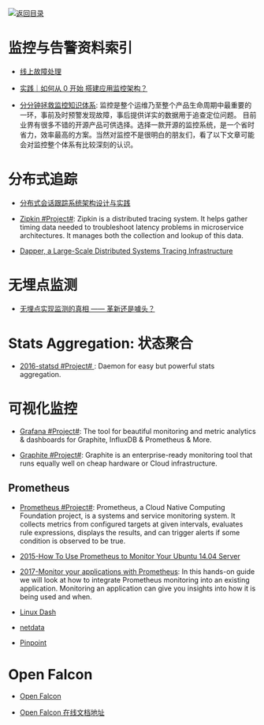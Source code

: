 [![返回目录](https://parg.co/UGo)](https://parg.co/b4z) 
 


# 监控与告警资料索引

* [线上故障处理](http://blog.brucefeng.info/post/fix-online-accident)

* [实践｜如何从 0 开始 搭建应用监控架构？ ](http://mp.weixin.qq.com/s?__biz=MzAwNzA0NTMzMQ==&mid=2653202747&idx=1&sn=1f7b7425416a83c83accde49faad88bf&chksm=80d42087b7a3a9915e92be57daeb7ddfc1f3942908e772c01f00e33b9da3b3f601cf089e691c&mpshare=1&scene=23&srcid=1209HSNqc8p1yXBovoJNoyMp#rd)

* [分分钟拯救监控知识体系](http://mp.weixin.qq.com/s/TnhE_4afl0valv41V5ZFDA): 监控是整个运维乃至整个产品生命周期中最重要的一环，事前及时预警发现故障，事后提供详实的数据用于追查定位问题。 目前业界有很多不错的开源产品可供选择。选择一款开源的监控系统，是一个省时省力，效率最高的方案。当然对监控不是很明白的朋友们，看了以下文章可能会对监控整个体系有比较深刻的认识。

# 分布式追踪

* [分布式会话跟踪系统架构设计与实践](http://www.tuicool.com/articles/Az6FRz)

* [Zipkin #Project#](http://zipkin.io/): Zipkin is a distributed tracing system. It helps gather timing data needed to troubleshoot latency problems in microservice architectures. It manages both the collection and lookup of this data.

* [Dapper, a Large-Scale Distributed Systems Tracing Infrastructure](https://research.google.com/pubs/pub36356.html)

# 无埋点监测

* [无埋点实现监测的真相 —— 革新还是噱头？](http://mp.weixin.qq.com/s/hDu7wTQG7DhdqdhojwX_qw)

# Stats Aggregation: 状态聚合

* [2016-statsd #Project# ](https://github.com/etsy/statsd): Daemon for easy but powerful stats aggregation.

# 可视化监控

* [Grafana #Project#](https://github.com/grafana/grafana): The tool for beautiful monitoring and metric analytics & dashboards for Graphite, InfluxDB & Prometheus & More.

* [Graphite #Project#](https://graphiteapp.org/): Graphite is an enterprise-ready monitoring tool that runs equally well on cheap hardware or Cloud infrastructure.

## Prometheus

* [Prometheus #Project#](https://prometheus.io/): Prometheus, a Cloud Native Computing Foundation project, is a systems and service monitoring system. It collects metrics from configured targets at given intervals, evaluates rule expressions, displays the results, and can trigger alerts if some condition is observed to be true.

* [2015-How To Use Prometheus to Monitor Your Ubuntu 14.04 Server](https://parg.co/Ura)

* [2017-Monitor your applications with Prometheus](https://blog.alexellis.io/prometheus-monitoring/): In this hands-on guide we will look at how to integrate Prometheus monitoring into an existing application. Monitoring an application can give you insights into how it is being used and when.

- [Linux Dash](https://github.com/afaqurk/linux-dash)

- [netdata](https://github.com/firehol/netdata)

- [Pinpoint](https://github.com/naver/pinpoint)

# Open Falcon

* [Open Falcon](http://open-falcon.org/)

* [Open Falcon 在线文档地址](http://book.open-falcon.org/)
